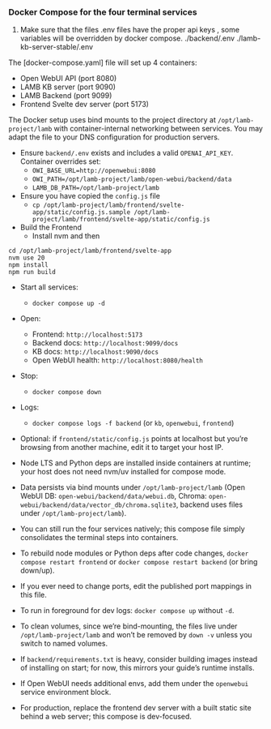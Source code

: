 ### Docker Compose for the four terminal services

1. Make sure that the files .env files have the proper api keys , some variables will be overridden by docker compose. 
./backend/.env 
./lamb-kb-server-stable/.env  


The [docker-compose.yaml] file  will set up 4 containers:
- Open WebUI API (port 8080)
- LAMB KB server (port 9090)
- LAMB Backend (port 9099)
- Frontend Svelte dev server (port 5173)

The Docker setup uses bind mounts to the project directory at `/opt/lamb-project/lamb` with container-internal networking between services. You may adapt the file to your DNS configuration for production servers.


- Ensure `backend/.env` exists and includes a valid `OPENAI_API_KEY`. Container overrides set:
  - `OWI_BASE_URL=http://openwebui:8080`
  - `OWI_PATH=/opt/lamb-project/lamb/open-webui/backend/data`
  - `LAMB_DB_PATH=/opt/lamb-project/lamb`
- Ensure you have copied the `config.js` file
  - `cp /opt/lamb-project/lamb/frontend/svelte-app/static/config.js.sample /opt/lamb-project/lamb/frontend/svelte-app/static/config.js`
- Build the Frontend
  - Install nvm and then 
```
cd /opt/lamb-project/lamb/frontend/svelte-app
nvm use 20
npm install
npm run build
```  
- Start all services:
  - `docker compose up -d`
- Open:
  - Frontend: `http://localhost:5173`
  - Backend docs: `http://localhost:9099/docs`
  - KB docs: `http://localhost:9090/docs`
  - Open WebUI health: `http://localhost:8080/health`

- Stop:
  - `docker compose down`

- Logs:
  - `docker compose logs -f backend` (or `kb`, `openwebui`, `frontend`)

- Optional: if `frontend/static/config.js` points at localhost but you’re browsing from another machine, edit it to target your host IP.

- Node LTS and Python deps are installed inside containers at runtime; your host does not need nvm/uv installed for compose mode.

- Data persists via bind mounts under `/opt/lamb-project/lamb` (Open WebUI DB: `open-webui/backend/data/webui.db`, Chroma: `open-webui/backend/data/vector_db/chroma.sqlite3`, backend uses files under `/opt/lamb-project/lamb`).

- You can still run the four services natively; this compose file simply consolidates the terminal steps into containers.

- To rebuild node modules or Python deps after code changes, `docker compose restart frontend` or `docker compose restart backend` (or bring down/up).

- If you ever need to change ports, edit the published port mappings in this file.

- To run in foreground for dev logs: `docker compose up` without `-d`.

- To clean volumes, since we’re bind-mounting, the files live under `/opt/lamb-project/lamb` and won’t be removed by `down -v` unless you switch to named volumes.

- If `backend/requirements.txt` is heavy, consider building images instead of installing on start; for now, this mirrors your guide’s runtime installs.

- If Open WebUI needs additional envs, add them under the `openwebui` service environment block.

- For production, replace the frontend dev server with a built static site behind a web server; this compose is dev-focused.
